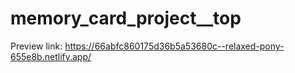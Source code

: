 # memory_card_project__top

Preview link: https://66abfc860175d36b5a53680c--relaxed-pony-655e8b.netlify.app/